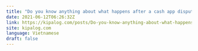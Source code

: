 ```yaml
---
title: "Do you know anything about what happens after a cash app dispute?Your TIL title"
date: 2021-06-12T06:26:32Z
link: https://kipalog.com/posts/Do-you-know-anything-about-what-happens-after-a-cash-app-dispute-Your-TIL-title?utm_medium=RSS&utm_source=news.12bit.vn
site: kipalog.com
language: Vietnamese
draft: false
---
```

